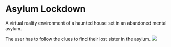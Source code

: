 # Asylum Lockdown
A virtual reality environment of a haunted house set in an abandoned mental asylum.

The user has to follow the clues to find their lost sister in the asylum. 
![](screenshots/image2.png)
